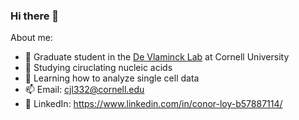 ### Hi there 👋


About me:

- 🐻 Graduate student in the [De Vlaminck Lab](https://devlaminck.bme.cornell.edu) at Cornell University
- 🔬 Studying ciruclating nucleic acids
- 🌱 Learning how to analyze single cell data
- 📫 Email: cjl332@cornell.edu
- 👤 LinkedIn: https://www.linkedin.com/in/conor-loy-b57887114/
